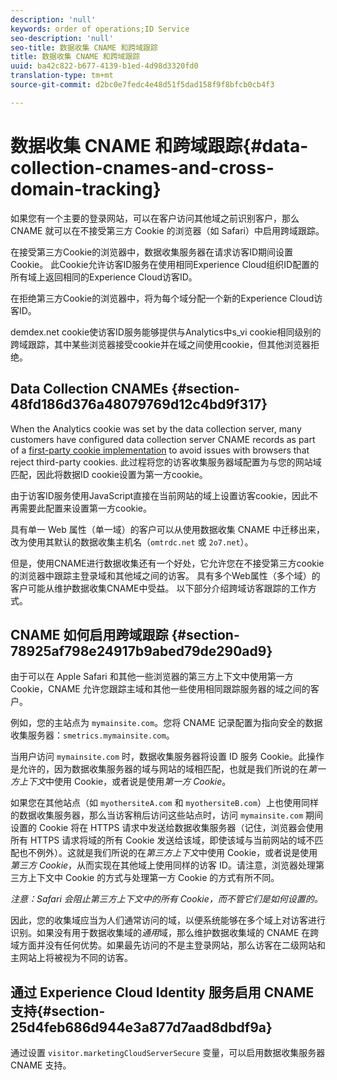 ```yaml
---
description: 'null'
keywords: order of operations;ID Service
seo-description: 'null'
seo-title: 数据收集 CNAME 和跨域跟踪
title: 数据收集 CNAME 和跨域跟踪
uuid: ba42c822-b677-4139-b1ed-4d98d3320fd0
translation-type: tm+mt
source-git-commit: d2bc0e7fedc4e48d51f5dad158f9f8bfcb0cb4f3

---
```



# 数据收集 CNAME 和跨域跟踪{#data-collection-cnames-and-cross-domain-tracking}

如果您有一个主要的登录网站，可以在客户访问其他域之前识别客户，那么 CNAME 就可以在不接受第三方 Cookie 的浏览器（如 Safari）中启用跨域跟踪。

在接受第三方Cookie的浏览器中，数据收集服务器在请求访客ID期间设置Cookie。 此Cookie允许访客ID服务在使用相同Experience Cloud组织ID配置的所有域上返回相同的Experience Cloud访客ID。

在拒绝第三方Cookie的浏览器中，将为每个域分配一个新的Experience Cloud访客ID。

demdex.net cookie使访客ID服务能够提供与Analytics中s_vi cookie相同级别的跨域跟踪，其中某些浏览器接受cookie并在域之间使用cookie，但其他浏览器拒绝。

## Data Collection CNAMEs {#section-48fd186d376a48079769d12c4bd9f317}

When the Analytics cookie was set by the data collection server, many customers have configured data collection server CNAME records as part of a [first-party cookie implementation](https://docs.adobe.com/content/help/zh-Hans/core-services/interface/ec-cookies/cookies-first-party.html) to avoid issues with browsers that reject third-party cookies. 此过程将您的访客收集服务器域配置为与您的网站域匹配，因此将数据ID cookie设置为第一方cookie。

由于访客ID服务使用JavaScript直接在当前网站的域上设置访客cookie，因此不再需要此配置来设置第一方cookie。

具有单一 Web 属性（单一域）的客户可以从使用数据收集 CNAME 中迁移出来，改为使用其默认的数据收集主机名（`omtrdc.net` 或 `2o7.net`）。

但是，使用CNAME进行数据收集还有一个好处，它允许您在不接受第三方cookie的浏览器中跟踪主登录域和其他域之间的访客。 具有多个Web属性（多个域）的客户可能从维护数据收集CNAME中受益。 以下部分介绍跨域访客跟踪的工作方式。

## CNAME 如何启用跨域跟踪 {#section-78925af798e24917b9abed79de290ad9}

由于可以在 Apple Safari 和其他一些浏览器的第三方上下文中使用第一方 Cookie，CNAME 允许您跟踪主域和其他一些使用相同跟踪服务器的域之间的客户。

例如，您的主站点为 `mymainsite.com`。您将 CNAME 记录配置为指向安全的数据收集服务器：`smetrics.mymainsite.com`。

当用户访问 `mymainsite.com` 时，数据收集服务器将设置 ID 服务 Cookie。此操作是允许的，因为数据收集服务器的域与网站的域相匹配，也就是我们所说的在&#x200B;*第一方上下文*&#x200B;中使用 Cookie，或者说是使用&#x200B;*第一方 Cookie*。

如果您在其他站点（如 `myothersiteA.com` 和 `myothersiteB.com`）上也使用同样的数据收集服务器，那么当访客稍后访问这些站点时，访问 `mymainsite.com` 期间设置的 Cookie 将在 HTTPS 请求中发送给数据收集服务器（记住，浏览器会使用所有 HTTPS 请求将域的所有 Cookie 发送给该域，即使该域与当前网站的域不匹配也不例外）。这就是我们所说的在&#x200B;*第三方上下文*&#x200B;中使用 Cookie，或者说是使用&#x200B;*第三方 Cookie*，从而实现在其他域上使用同样的访客 ID。请注意，浏览器处理第三方上下文中 Cookie 的方式与处理第一方 Cookie 的方式有所不同。

*注意：Safari 会阻止第三方上下文中的所有 Cookie，而不管它们是如何设置的。*

因此，您的收集域应当为人们通常访问的域，以便系统能够在多个域上对访客进行识别。如果没有用于数据收集域的&#x200B;*通用*&#x200B;域，那么维护数据收集域的 CNAME 在跨域方面并没有任何优势。如果最先访问的不是主登录网站，那么访客在二级网站和主网站上将被视为不同的访客。

## 通过 Experience Cloud Identity 服务启用 CNAME 支持{#section-25d4feb686d944e3a877d7aad8dbdf9a}

通过设置 `visitor.marketingCloudServerSecure` 变量，可以启用数据收集服务器 CNAME 支持。
